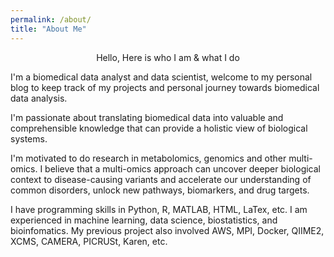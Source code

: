 ```yaml
---
permalink: /about/
title: "About Me"
---
```


<center>Hello, Here is who I am & what I do</center>

I'm a biomedical data analyst and data scientist, welcome to my personal blog to keep track of my projects and personal journey towards biomedical data analysis.

I'm passionate about translating biomedical data into valuable and comprehensible knowledge that can provide a holistic view of biological systems.

I'm motivated to do research in metabolomics, genomics and other multi-omics. I believe that a multi-omics approach can uncover deeper biological context to disease-causing variants and accelerate our understanding of common disorders,
unlock new pathways, biomarkers, and drug targets.

I have programming skills in Python, R, MATLAB, HTML, LaTex, etc. I am experienced in machine learning, data science, biostatistics, and bioinfomatics. My previous project also involved AWS, MPI, Docker, QIIME2, XCMS, CAMERA, PICRUSt, Karen, etc.
